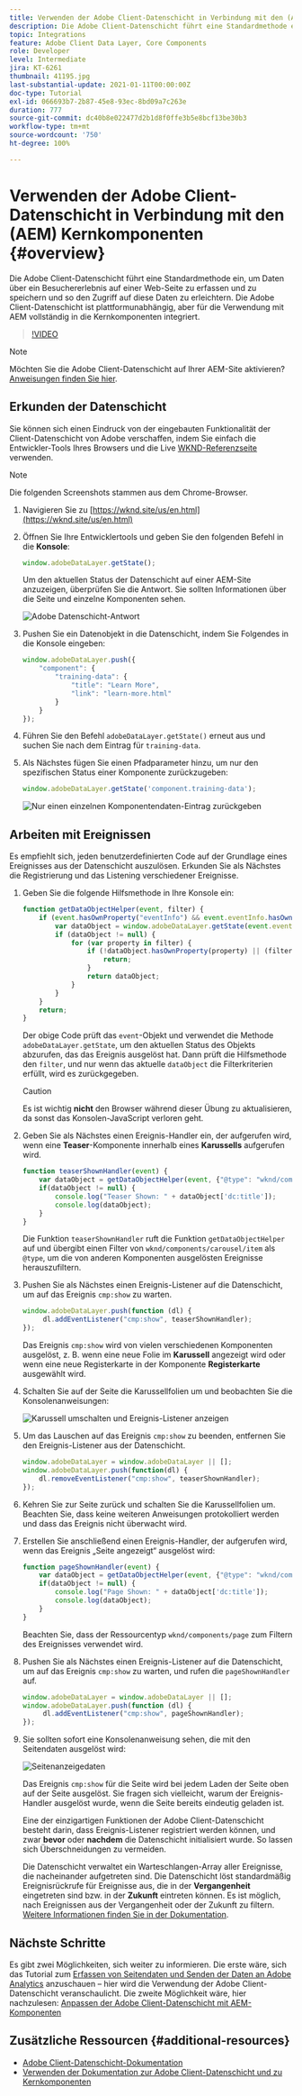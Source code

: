 ```yaml
---
title: Verwenden der Adobe Client-Datenschicht in Verbindung mit den (AEM) Kernkomponenten
description: Die Adobe Client-Datenschicht führt eine Standardmethode ein, um Daten über ein Besuchererlebnis auf einer Web-Seite zu erfassen und zu speichern und so den Zugriff auf diese Daten zu erleichtern. Die Adobe Client-Datenschicht ist plattformunabhängig, aber für die Verwendung mit AEM vollständig in die Kernkomponenten integriert.
topic: Integrations
feature: Adobe Client Data Layer, Core Components
role: Developer
level: Intermediate
jira: KT-6261
thumbnail: 41195.jpg
last-substantial-update: 2021-01-11T00:00:00Z
doc-type: Tutorial
exl-id: 066693b7-2b87-45e8-93ec-8bd09a7c263e
duration: 777
source-git-commit: dc40b8e022477d2b1d8f0ffe3b5e8bcf13be30b3
workflow-type: tm+mt
source-wordcount: '750'
ht-degree: 100%

---
```


# Verwenden der Adobe Client-Datenschicht in Verbindung mit den (AEM) Kernkomponenten {#overview}

Die Adobe Client-Datenschicht führt eine Standardmethode ein, um Daten über ein Besuchererlebnis auf einer Web-Seite zu erfassen und zu speichern und so den Zugriff auf diese Daten zu erleichtern. Die Adobe Client-Datenschicht ist plattformunabhängig, aber für die Verwendung mit AEM vollständig in die Kernkomponenten integriert.

>[!VIDEO](https://video.tv.adobe.com/v/41195?quality=12&learn=on)

>[!NOTE]
>
> Möchten Sie die Adobe Client-Datenschicht auf Ihrer AEM-Site aktivieren? [Anweisungen finden Sie hier](https://experienceleague.adobe.com/docs/experience-manager-core-components/using/developing/data-layer/overview.html?lang=de#installation-activation).

## Erkunden der Datenschicht

Sie können sich einen Eindruck von der eingebauten Funktionalität der Client-Datenschicht von Adobe verschaffen, indem Sie einfach die Entwickler-Tools Ihres Browsers und die Live [WKND-Referenzseite](https://wknd.site/us/en.html) verwenden.

>[!NOTE]
>
> Die folgenden Screenshots stammen aus dem Chrome-Browser.

1. Navigieren Sie zu [https://wknd.site/us/en.html](https://wknd.site/us/en.html)
1. Öffnen Sie Ihre Entwicklertools und geben Sie den folgenden Befehl in die **Konsole**:

   ```js
   window.adobeDataLayer.getState();
   ```

   Um den aktuellen Status der Datenschicht auf einer AEM-Site anzuzeigen, überprüfen Sie die Antwort. Sie sollten Informationen über die Seite und einzelne Komponenten sehen.

   ![Adobe Datenschicht-Antwort](assets/data-layer-state-response.png)

1. Pushen Sie ein Datenobjekt in die Datenschicht, indem Sie Folgendes in die Konsole eingeben:

   ```js
   window.adobeDataLayer.push({
       "component": {
           "training-data": {
               "title": "Learn More",
               "link": "learn-more.html"
           }
       }
   });
   ```

1. Führen Sie den Befehl `adobeDataLayer.getState()` erneut aus und suchen Sie nach dem Eintrag für `training-data`.
1. Als Nächstes fügen Sie einen Pfadparameter hinzu, um nur den spezifischen Status einer Komponente zurückzugeben:

   ```js
   window.adobeDataLayer.getState('component.training-data');
   ```

   ![Nur einen einzelnen Komponentendaten-Eintrag zurückgeben](assets/return-just-single-component.png)

## Arbeiten mit Ereignissen

Es empfiehlt sich, jeden benutzerdefinierten Code auf der Grundlage eines Ereignisses aus der Datenschicht auszulösen. Erkunden Sie als Nächstes die Registrierung und das Listening verschiedener Ereignisse.

1. Geben Sie die folgende Hilfsmethode in Ihre Konsole ein:

   ```js
   function getDataObjectHelper(event, filter) {
       if (event.hasOwnProperty("eventInfo") && event.eventInfo.hasOwnProperty("path")) {
           var dataObject = window.adobeDataLayer.getState(event.eventInfo.path);
           if (dataObject != null) {
               for (var property in filter) {
                   if (!dataObject.hasOwnProperty(property) || (filter[property] !== null && filter[property] !== dataObject[property])) {
                       return;
                   }
                   return dataObject;
               }
           }
       }
       return;
   }
   ```

   Der obige Code prüft das `event`-Objekt und verwendet die Methode `adobeDataLayer.getState`, um den aktuellen Status des Objekts abzurufen, das das Ereignis ausgelöst hat. Dann prüft die Hilfsmethode den `filter`, und nur wenn das aktuelle `dataObject` die Filterkriterien erfüllt, wird es zurückgegeben.

   >[!CAUTION]
   >
   > Es ist wichtig **nicht** den Browser während dieser Übung zu aktualisieren, da sonst das Konsolen-JavaScript verloren geht.

1. Geben Sie als Nächstes einen Ereignis-Handler ein, der aufgerufen wird, wenn eine **Teaser**-Komponente innerhalb eines **Karussells** aufgerufen wird.

   ```js
   function teaserShownHandler(event) {
       var dataObject = getDataObjectHelper(event, {"@type": "wknd/components/carousel/item"});
       if(dataObject != null) {
           console.log("Teaser Shown: " + dataObject['dc:title']);
           console.log(dataObject);
       }
   }
   ```

   Die Funktion `teaserShownHandler` ruft die Funktion `getDataObjectHelper` auf und übergibt einen Filter von `wknd/components/carousel/item` als `@type`, um die von anderen Komponenten ausgelösten Ereignisse herauszufiltern.

1. Pushen Sie als Nächstes einen Ereignis-Listener auf die Datenschicht, um auf das Ereignis `cmp:show` zu warten.

   ```js
   window.adobeDataLayer.push(function (dl) {
        dl.addEventListener("cmp:show", teaserShownHandler);
   });
   ```

   Das Ereignis `cmp:show` wird von vielen verschiedenen Komponenten ausgelöst, z. B. wenn eine neue Folie im **Karussell** angezeigt wird oder wenn eine neue Registerkarte in der Komponente **Registerkarte** ausgewählt wird.

1. Schalten Sie auf der Seite die Karussellfolien um und beobachten Sie die Konsolenanweisungen:

   ![Karussell umschalten und Ereignis-Listener anzeigen](assets/teaser-console-slides.png)

1. Um das Lauschen auf das Ereignis `cmp:show` zu beenden, entfernen Sie den Ereignis-Listener aus der Datenschicht.

   ```js
   window.adobeDataLayer = window.adobeDataLayer || [];
   window.adobeDataLayer.push(function(dl) {
       dl.removeEventListener("cmp:show", teaserShownHandler);
   });
   ```

1. Kehren Sie zur Seite zurück und schalten Sie die Karussellfolien um. Beachten Sie, dass keine weiteren Anweisungen protokolliert werden und dass das Ereignis nicht überwacht wird.

1. Erstellen Sie anschließend einen Ereignis-Handler, der aufgerufen wird, wenn das Ereignis „Seite angezeigt“ ausgelöst wird:

   ```js
   function pageShownHandler(event) {
       var dataObject = getDataObjectHelper(event, {"@type": "wknd/components/page"});
       if(dataObject != null) {
           console.log("Page Shown: " + dataObject['dc:title']);
           console.log(dataObject);
       }
   }
   ```

   Beachten Sie, dass der Ressourcentyp `wknd/components/page` zum Filtern des Ereignisses verwendet wird.

1. Pushen Sie als Nächstes einen Ereignis-Listener auf die Datenschicht, um auf das Ereignis `cmp:show` zu warten, und rufen die `pageShownHandler` auf.

   ```js
   window.adobeDataLayer = window.adobeDataLayer || [];
   window.adobeDataLayer.push(function (dl) {
        dl.addEventListener("cmp:show", pageShownHandler);
   });
   ```

1. Sie sollten sofort eine Konsolenanweisung sehen, die mit den Seitendaten ausgelöst wird:

   ![Seitenanzeigedaten](assets/page-show-console-data.png)

   Das Ereignis `cmp:show` für die Seite wird bei jedem Laden der Seite oben auf der Seite ausgelöst. Sie fragen sich vielleicht, warum der Ereignis-Handler ausgelöst wurde, wenn die Seite bereits eindeutig geladen ist.

   Eine der einzigartigen Funktionen der Adobe Client-Datenschicht besteht darin, dass Ereignis-Listener registriert werden können, und zwar **bevor** oder **nachdem** die Datenschicht initialisiert wurde. So lassen sich Überschneidungen zu vermeiden.

   Die Datenschicht verwaltet ein Warteschlangen-Array aller Ereignisse, die nacheinander aufgetreten sind. Die Datenschicht löst standardmäßig Ereignisrückrufe für Ereignisse aus, die in der **Vergangenheit** eingetreten sind bzw. in der **Zukunft** eintreten können. Es ist möglich, nach Ereignissen aus der Vergangenheit oder der Zukunft zu filtern. [Weitere Informationen finden Sie in der Dokumentation](https://github.com/adobe/adobe-client-data-layer/wiki#addeventlistener).


## Nächste Schritte

Es gibt zwei Möglichkeiten, sich weiter zu informieren. Die erste wäre, sich das Tutorial zum [Erfassen von Seitendaten und Senden der Daten an Adobe Analytics](../analytics/collect-data-analytics.md) anzuschauen – hier wird die Verwendung der Adobe Client-Datenschicht veranschaulicht. Die zweite Möglichkeit wäre, hier nachzulesen: [Anpassen der Adobe Client-Datenschicht mit AEM-Komponenten](./data-layer-customize.md)


## Zusätzliche Ressourcen {#additional-resources}

* [Adobe Client-Datenschicht-Dokumentation](https://github.com/adobe/adobe-client-data-layer/wiki)
* [Verwenden der Dokumentation zur Adobe Client-Datenschicht und zu Kernkomponenten](https://experienceleague.adobe.com/docs/experience-manager-core-components/using/developing/data-layer/overview.html?lang=de)
